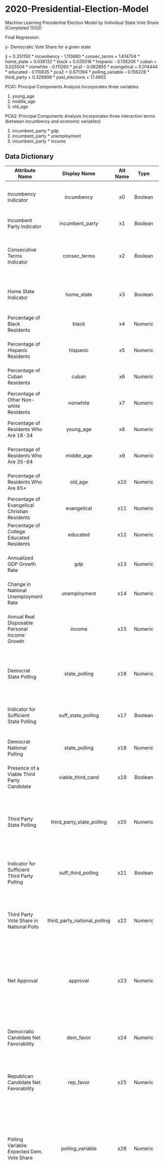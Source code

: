 # 2020-Presidential-Election-Model
Machine Learning Presidential Election Model by Individual State Vote Share (Completed 11/02)

Final Regression:

y- Democratic Vote Share for a given state

ŷ = 0.251150 * incumbency - 1.110680 * consec_terms + 1.614704 * home_state + 0.036132 * black + 0.035016 * hispanic - 0.136206 * cuban + 0.025504 * nonwhite - 0.111260 * pca1 - 0.062855 * evangelical + 0.014444 * educated - 0.110635 * pca2 + 0.671394 * polling_variable – 0.156228 * third_party + 0.329908 * past_elections + 17.4902

PCA1: Principal Components Analysis Incorporates three variables
1. young_age
2. middle_age
3. old_age

PCA2: Principal Components Analysis Incorporates three interaction terms (between incumbency and economic variables)
1. incumbent_party * gdp
2. incumbent_party * unemployment
3. incumbent_party * income

## Data Dictionary

| Attribute Name | Display Name | Alt Name | Type | Value Range |       Description      | Source |
| ------------- |:-------------:| :-------------:| :-------------:| :-------------:| :--------------------------:| --:|
| Incumbency Indicator | incumbency | x0 | Boolean | -1 to 1 | If the current president is running for reelection, 1 if democrat and -1 if republican. If the current president is not running, 0. | https://en.wikipedia.org/wiki/United_States_presidential_election |
| Incumbent Party Indicator | incumbent_party | x1 | Boolean | -1 to 1 | If the current president is democratic, this is a 1. If republican, this is a -1. | https://en.wikipedia.org/wiki/United_States_presidential_election |
| Consecutive Terms Indicator | consec_terms | x2 | Boolean | -1 to 1 | Indicator for whether the party in office has held office for more than one term. 1 if the democratic party has, -1 if the republican party has, and 0 otherwise. | https://en.wikipedia.org/wiki/United_States_presidential_election |
| Home State Indicator | home_state | x3 | Boolean | -1 to 1 | If the state in question is the candidate's home state: 1 if democrat and -1 if republican. If not applicable, 0. | https://en.wikipedia.org/wiki/List_of_presidents_of_the_United_States_by_home_state |
| Percentage of Black Residents | black | x4 | Numeric | 0 to 100 | The percentage of residents of the given demographic statewide (out of 100). | https://www.socialexplorer.com/a9676d974c/explore |
| Percentage of Hispanic Residents | hispanic | x5 | Numeric | 0 to 100 | The percentage of residents of the given demographic statewide (out of 100). | https://www.socialexplorer.com/a9676d974c/explore |
| Percentage of Cuban Residents | cuban | x6 | Numeric | 0 to 100 | The percentage of residents of the given demographic statewide (out of 100). | https://www.socialexplorer.com/a9676d974c/explore |
| Percentage of Other Non-white Residents | nonwhite | x7 | Numeric | 0 to 100 | The percentage of residents of the given demographic statewide (out of 100). | https://www.socialexplorer.com/a9676d974c/explore |
| Percentage of Residents Who Are 18-34 | young_age | x8 | Numeric | 0 to 100 | The percentage of residents of the given demographic statewide (out of 100). | https://www.socialexplorer.com/a9676d974c/explore |
| Percentage of Residents Who Are 35-64 | middle_age | x9 | Numeric | 0 to 100 | The percentage of residents of the given demographic statewide (out of 100). | https://www.socialexplorer.com/a9676d974c/explore |
| Percentage of Residents Who Are 65+ | old_age | x10 | Numeric | 0 to 100 | The percentage of residents of the given demographic statewide (out of 100). | https://www.socialexplorer.com/a9676d974c/explore |
| Percentage of Evangelical Christian Residents | evangelical | x11 | Numeric | 0 to 100 | The percentage of residents of the given demographic statewide (out of 100). | https://www.pewforum.org/religious-landscape-study/religious-tradition/evangelical-protestant/ https://www.thearda.com/ql2010/QL_S_ALL_1_27c.asp|
| Percentage of College Educated Residents| educated | x12 | Numeric | 0 to 100 | The percentage of residents of the given demographic statewide (out of 100). | https://www.socialexplorer.com/a9676d974c/explore |
| Annualized GDP Growth Rate | gdp | x13 | Numeric | -100 to 100 | Annualized GDP growth rate using real GDP per capita from the first and third quarters of the election year. | https://fred.stlouisfed.org/series/A939RX0Q048SBEA |
| Change in National Unemployment Rate | unemployment | x14 | Numeric | -100 to 100 | Change in national unemployment between January and September of election year. | https://fred.stlouisfed.org/series/UNRATE |
| Annual Real Disposable Personal Income Growth | income | x15 | Numeric | -100 to 100 | Annualized real disposable personal income (after-tax income adjusted for inflation) growth rate using the first and third quarter of the presidential election year. | https://fred.stlouisfed.org/series/DSPIC96 |
| Democrat State Polling | state_polling | x16 | Numeric | 0 to 100, -99999 (indicates N/A) | Average democratic vote share in an average of polls of each state as of October 25. If there is not enough polling to average, use -99999 to indicate a missing value. | https://projects.fivethirtyeight.com/polls/ |
| Indicator for Sufficient State Polling | suff_state_polling | x17 | Boolean | 0 to 1 | Indicator for whether there is enough polling to aggregate in a given state (based on FiveThirtyEight's polling average). | https://projects.fivethirtyeight.com/polls/ |
| Democrat National Polling | state_polling | x18 | Numeric | 0 to 100 | Average democratic vote share in an average of national polls as of October 25. | https://projects.fivethirtyeight.com/polls/ |
| Presence of a Viable Third Party Candidate | viable_third_cand | x19 | Boolean | 0 to 1 | Indicator for whether or not there is a third party candidate that polls at or above 5% as of October 25. | https://projects.fivethirtyeight.com/polls/ |
| Third Party State Polling | third_party_state_polling | x20 | Numeric | 0 to 100 | Average vote share received by all third party candidates in an average of national polls as of October 25 (if they receive at least 5% of the vote). If there is no candidate receiving 5%, use -99999 to indicate a missing value.| https://projects.fivethirtyeight.com/polls/ |
| Indicator for Sufficient Third Party Polling| suff_third_polling | x21 | Boolean | 0 to 1 | Indicator for whether or not there is enough polling of a third party candidate to aggregate in a givern state (based on FiveThirtyEight's polling averages). | https://projects.fivethirtyeight.com/polls/ |
| Third Party Vote Share in National Polls | third_party_national_polling | x22 | Numeric | 0 to 100 | Average vote share received by all third party candidates in an average of national polls as of October 25 (if they receive at least 5% of the vote). If there is no viable third party candidate, use 0. | https://projects.fivethirtyeight.com/polls/ |
| Net Approval | approval | x23 | Numeric | -100 to 100 | The percentage of people who approve of the way the President is handling their job minus the percentage of people who disapprove of the way the president is handling their job (based on Gallup's approval polling). Multiplied by -1 if Republican is President. | https://www.presidency.ucsb.edu/statistics/data/presidential-job-approval |
| Democratic Candidate Net Favorability | dem_favor | x24 | Numeric | -100 to 100 | Calculated by subtracting the democratic candidate's unfavorability rating from their favorability rating. Meant to show, in general, how the population feels about this candidate. | https://fivethirtyeight.com/features/trump-won-despite-being-unpopular-so-can-he-govern-that-way/ |
| Republican Candidate Net Favorability | rep_favor | x25 | Numeric | -100 to 100 | Calculated by subtracting the republican candidate's unfavorability rating from their favorability rating. Meant to show, in general, how the population feels about this candidate. | https://fivethirtyeight.com/features/trump-won-despite-being-unpopular-so-can-he-govern-that-way/ |
| Polling Variable: Expected Dem. Vote Share | polling_variable | x26 | Numeric | 0 to 100 | Used to aggregate all applicable polling data into one variable. If suff_state_polling is 1, use solely state_polling. If suff_state_polling is 0 (meaning there isn't adequate polling), use the national election vote share plus the state's average differential in the past two elections: national_polling + past_elections | Based on other variable data (see description): (state_polling * suff_state_polling) + ( (1 - suff_state_polling) * (national_polling + past_elections))|
| Third Party Expected Vote Share | third_party | x27 | Numeric | 0 to 100 | Used to aggregate all third party polling data. If viable_third_cand = 1, and suff_third_party = 1, solely use third_party_state_polling. If viable_third_cand = 1, and suff_third_party = 0, use variable third_party_national_polling as a substitute. If viable_third_cand = 0, meaning that there is no viable third party candidate, this variable = 0. | Based on other variable data (see description): viable_third_cand * ((third_party_state_polling * suff_third_polling) + ((1 - suff_third_polling) * third_party_national_polling)|
| Average Vote Differential for Past Elections | past_elections | x28 | Numeric | -100 to 100 | The average difference in Democratic share vote share between the given state and the nation as a whole over the last two elections. This variable gives us an idea of the general "lean" of the state compared to the nation in recent history and is used to help calculate polling_variable in the absense of reliable polling. | https://dataverse.harvard.edu/dataset.xhtml?persistentId=doi:10.7910/DVN/42MVDX |

